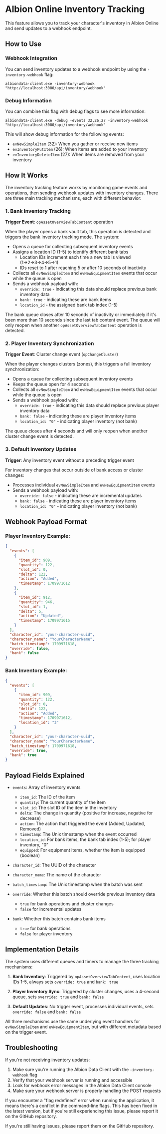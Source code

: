 # Albion Online Inventory Tracking

This feature allows you to track your character's inventory in Albion Online and send updates to a webhook endpoint.

## How to Use

### Webhook Integration

You can send inventory updates to a webhook endpoint by using the `-inventory-webhook` flag:

```
albiondata-client.exe -inventory-webhook "http://localhost:3000/api/inventory/webhook"
```

### Debug Information

You can combine this flag with debug flags to see more information:

```
albiondata-client.exe -debug -events 32,26,27 -inventory-webhook "http://localhost:3000/api/inventory/webhook"
```

This will show debug information for the following events:
- `evNewSimpleItem` (32): When you gather or receive new items
- `evInventoryPutItem` (26): When items are added to your inventory
- `evInventoryDeleteItem` (27): When items are removed from your inventory

## How It Works

The inventory tracking feature works by monitoring game events and operations, then sending webhook updates with inventory changes. There are three main tracking mechanisms, each with different behavior:

### 1. Bank Inventory Tracking

**Trigger Event**: `opAssetOverviewTabContent` operation

When the player opens a bank vault tab, this operation is detected and triggers the bank inventory tracking mode. The system:

- Opens a queue for collecting subsequent inventory events
- Assigns a location ID (1-5) to identify different bank tabs
  - Location IDs increment each time a new tab is viewed (1→2→3→4→5→1)
  - IDs reset to 1 after reaching 5 or after 10 seconds of inactivity
- Collects all `evNewSimpleItem` and `evNewEquipmentItem` events that occur while the queue is open
- Sends a webhook payload with:
  - `override: true` - indicating this data should replace previous bank inventory data
  - `bank: true` - indicating these are bank items
  - `location_id` - the assigned bank tab index (1-5)

The bank queue closes after 10 seconds of inactivity or immediately if it's been more than 10 seconds since the last tab content event. The queue will only reopen when another `opAssetOverviewTabContent` operation is detected.

### 2. Player Inventory Synchronization

**Trigger Event**: Cluster change event (`opChangeCluster`)

When the player changes clusters (zones), this triggers a full inventory synchronization:

- Opens a queue for collecting subsequent inventory events
- Keeps the queue open for 4 seconds
- Collects all `evNewSimpleItem` and `evNewEquipmentItem` events that occur while the queue is open
- Sends a webhook payload with:
  - `override: true` - indicating this data should replace previous player inventory data
  - `bank: false` - indicating these are player inventory items
  - `location_id: "0"` - indicating player inventory (not bank)

The queue closes after 4 seconds and will only reopen when another cluster change event is detected.

### 3. Default Inventory Updates

**Trigger**: Any inventory event without a preceding trigger event

For inventory changes that occur outside of bank access or cluster changes:

- Processes individual `evNewSimpleItem` and `evNewEquipmentItem` events
- Sends a webhook payload with:
  - `override: false` - indicating these are incremental updates
  - `bank: false` - indicating these are player inventory items
  - `location_id: "0"` - indicating player inventory (not bank)

## Webhook Payload Format

### Player Inventory Example:

```json
{
  "events": [
    {
      "item_id": 909,
      "quantity": 122,
      "slot_id": 0,
      "delta": 122,
      "action": "Added",
      "timestamp": 1709971612
    },
    {
      "item_id": 912,
      "quantity": 946,
      "slot_id": 1,
      "delta": 5,
      "action": "Updated",
      "timestamp": 1709971615
    }
  ],
  "character_id": "your-character-uuid",
  "character_name": "YourCharacterName",
  "batch_timestamp": 1709971618,
  "override": false,
  "bank": false
}
```

### Bank Inventory Example:

```json
{
  "events": [
    {
      "item_id": 909,
      "quantity": 122,
      "slot_id": 0,
      "delta": 122,
      "action": "Added",
      "timestamp": 1709971612,
      "location_id": "3"
    }
  ],
  "character_id": "your-character-uuid",
  "character_name": "YourCharacterName",
  "batch_timestamp": 1709971618,
  "override": true,
  "bank": true
}
```

## Payload Fields Explained

- `events`: Array of inventory events
  - `item_id`: The ID of the item
  - `quantity`: The current quantity of the item
  - `slot_id`: The slot ID of the item in the inventory
  - `delta`: The change in quantity (positive for increase, negative for decrease)
  - `action`: The action that triggered the event (Added, Updated, Removed)
  - `timestamp`: The Unix timestamp when the event occurred
  - `location_id`: For bank items, the bank tab index (1-5); for player inventory, "0"
  - `equipped`: For equipment items, whether the item is equipped (boolean)

- `character_id`: The UUID of the character
- `character_name`: The name of the character
- `batch_timestamp`: The Unix timestamp when the batch was sent
- `override`: Whether this batch should override previous inventory data
  - `true` for bank operations and cluster changes
  - `false` for incremental updates
- `bank`: Whether this batch contains bank items
  - `true` for bank operations
  - `false` for player inventory

## Implementation Details

The system uses different queues and timers to manage the three tracking mechanisms:

1. **Bank Inventory**: Triggered by `opAssetOverviewTabContent`, uses location IDs 1-5, always sets `override: true` and `bank: true`

2. **Player Inventory Sync**: Triggered by cluster changes, uses a 4-second queue, sets `override: true` and `bank: false`

3. **Default Updates**: No trigger event, processes individual events, sets `override: false` and `bank: false`

All three mechanisms use the same underlying event handlers for `evNewSimpleItem` and `evNewEquipmentItem`, but with different metadata based on the trigger event.

## Troubleshooting

If you're not receiving inventory updates:

1. Make sure you're running the Albion Data Client with the `-inventory-webhook` flag
2. Verify that your webhook server is running and accessible
3. Look for webhook error messages in the Albion Data Client console
4. Make sure your webhook server is properly handling the POST requests

If you encounter a "flag redefined" error when running the application, it means there's a conflict in the command-line flags. This has been fixed in the latest version, but if you're still experiencing this issue, please report it on the GitHub repository.

If you're still having issues, please report them on the GitHub repository. 